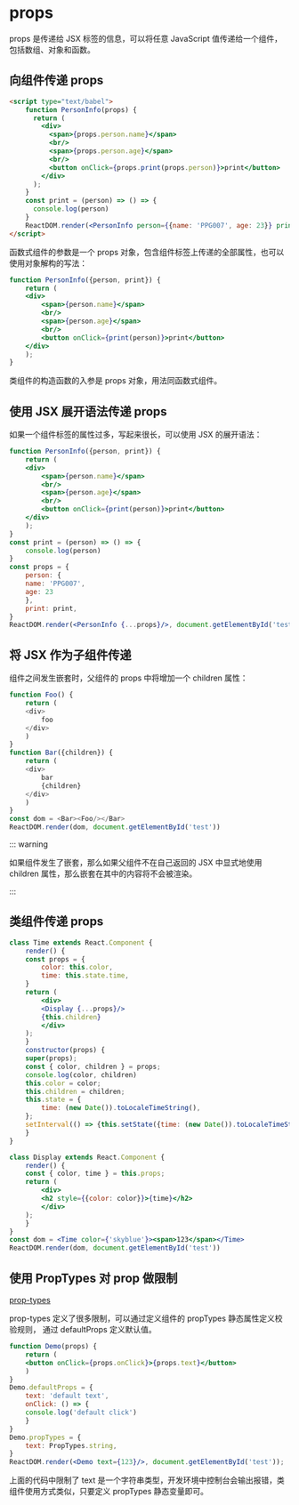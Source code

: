 # props

props 是传递给 JSX 标签的信息，可以将任意 JavaScript 值传递给一个组件，包括数组、对象和函数。

## 向组件传递 props

```html
<script type="text/babel">
    function PersonInfo(props) {
      return (
        <div>
          <span>{props.person.name}</span>
          <br/>
          <span>{props.person.age}</span>
          <br/>
          <button onClick={props.print(props.person)}>print</button>
        </div>
      );
    }
    const print = (person) => () => {
      console.log(person)
    }
    ReactDOM.render(<PersonInfo person={{name: 'PPG007', age: 23}} print={print}/>, document.getElementById('test'))
</script>
```

函数式组件的参数是一个 props 对象，包含组件标签上传递的全部属性，也可以使用对象解构的写法：

```jsx
function PersonInfo({person, print}) {
    return (
    <div>
        <span>{person.name}</span>
        <br/>
        <span>{person.age}</span>
        <br/>
        <button onClick={print(person)}>print</button>
    </div>
    );
}
```

类组件的构造函数的入参是 props 对象，用法同函数式组件。

## 使用 JSX 展开语法传递 props

如果一个组件标签的属性过多，写起来很长，可以使用 JSX 的展开语法：

```jsx
function PersonInfo({person, print}) {
    return (
    <div>
        <span>{person.name}</span>
        <br/>
        <span>{person.age}</span>
        <br/>
        <button onClick={print(person)}>print</button>
    </div>
    );
}
const print = (person) => () => {
    console.log(person)
}
const props = {
    person: {
    name: 'PPG007',
    age: 23
    },
    print: print,
}
ReactDOM.render(<PersonInfo {...props}/>, document.getElementById('test'))
```

## 将 JSX 作为子组件传递

组件之间发生嵌套时，父组件的 props 中将增加一个 children 属性：

```js
function Foo() {
    return (
    <div>
        foo
    </div>
    )
}
function Bar({children}) {
    return (
    <div>
        bar
        {children}
    </div>
    )
}
const dom = <Bar><Foo/></Bar>
ReactDOM.render(dom, document.getElementById('test'))
```

::: warning

如果组件发生了嵌套，那么如果父组件不在自己返回的 JSX 中显式地使用 children 属性，那么嵌套在其中的内容将不会被渲染。

:::

## 类组件传递 props

```jsx
class Time extends React.Component {
    render() {
    const props = {
        color: this.color,
        time: this.state.time,
    }
    return (
        <div>
        <Display {...props}/>
        {this.children}
        </div>
    );
    }
    constructor(props) {
    super(props);
    const { color, children } = props;
    console.log(color, children)
    this.color = color;
    this.children = children;
    this.state = {
        time: (new Date()).toLocaleTimeString(),
    };
    setInterval(() => {this.setState({time: (new Date()).toLocaleTimeString()})}, 1000)
    }
}

class Display extends React.Component {
    render() {
    const { color, time } = this.props;
    return (
        <div>
        <h2 style={{color: color}}>{time}</h2>
        </div>
    );
    }
}
const dom = <Time color={'skyblue'}><span>123</span></Time>
ReactDOM.render(dom, document.getElementById('test'))
```

## 使用 PropTypes 对 prop 做限制

[prop-types](https://github.com/facebook/prop-types)

prop-types 定义了很多限制，可以通过定义组件的 propTypes 静态属性定义校验规则， 通过 defaultProps 定义默认值。

```jsx
function Demo(props) {
    return (
    <button onClick={props.onClick}>{props.text}</button>
    )
}
Demo.defaultProps = {
    text: 'default text',
    onClick: () => {
    console.log('default click')
    }
}
Demo.propTypes = {
    text: PropTypes.string,
}
ReactDOM.render(<Demo text={123}/>, document.getElementById('test'));
```

上面的代码中限制了 text 是一个字符串类型，开发环境中控制台会输出报错，类组件使用方式类似，只要定义 propTypes 静态变量即可。
